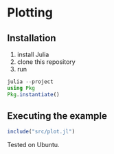 # Plotting

## Installation
1. install Julia
2. clone this repository
3. run
```julia
julia --project
using Pkg
Pkg.instantiate()
```
## Executing the example
```julia
include("src/plot.jl")
```

Tested on Ubuntu.
